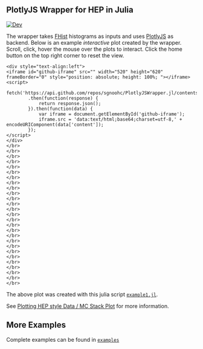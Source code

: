 ## PlotlyJS Wrapper for HEP in Julia

[![Dev](https://img.shields.io/badge/docs-dev-blue.svg)](https://sgnoohc.github.io/PlotlyJSWrapper.jl/dev/)

The wrapper takes [FHist](https://github.com/Moelf/FHist.jl) histograms as inputs and uses [PlotlyJS](https://github.com/JuliaPlots/PlotlyJS.jl) as backend.
Below is an example *interactive* plot created by the wrapper.
Scroll, click, hover the mouse over the plots to interact.
Click the home button on the top right corner to reset the view.

```@raw html
<div style="text-align:left">
<iframe id="github-iframe" src="" width="520" height="620" frameBorder="0" style="position: absolute; height: 100%; "></iframe>
<script>
    fetch('https://api.github.com/repos/sgnoohc/PlotlyJSWrapper.jl/contents/examples/example1/plot.html')
        .then(function(response) {
            return response.json();
        }).then(function(data) {
            var iframe = document.getElementById('github-iframe');
            iframe.src = 'data:text/html;base64;charset=utf-8,' + encodeURIComponent(data['content']);
        });
</script>
</div>
</br>
</br>
</br>
</br>
</br>
</br>
</br>
</br>
</br>
</br>
</br>
</br>
</br>
</br>
</br>
</br>
</br>
</br>
</br>
</br>
</br>
</br>
</br>
</br>
</br>
</br>
</br>
```

The above plot was created with this julia script [`example1.jl`](https://github.com/sgnoohc/PlotlyJSWrapper.jl/blob/main/examples/example1/example1.jl).

See [Plotting HEP style Data / MC Stack Plot](@ref) for more information.

## More Examples

Complete examples can be found in [```examples```](https://github.com/sgnoohc/PlotlyJSWrapper.jl/blob/main/examples)
